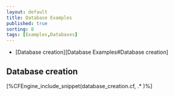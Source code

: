 ```yaml
---
layout: default
title: Database Examples
published: true
sorting: 8
tags: [Examples,Databases]
---
```


* [Database creation][Database Examples#Database creation]

## Database creation

[%CFEngine_include_snippet(database_creation.cf, .* )%]
